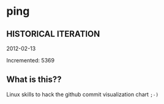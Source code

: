 # ping

## HISTORICAL ITERATION
2012-02-13

Incremented: 5369

## What is this?? 
Linux skills to hack the github commit visualization chart `;-)`
